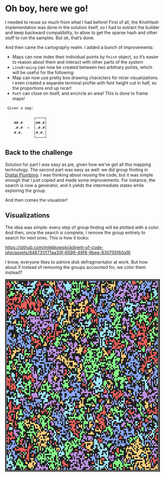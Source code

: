 # Oh boy, here we go!

I needed to reuse so much from what I had before! First of all, the KnotHash
implementation was done in the solution itself, so I had to extract the builder
and keep backward compatibility, to allow to get the sparse hash and other stuff
to run the samples. But ok, that’s done.

And then came the cartography realm. I added a bunch of improvements:

* Maps can now index their individual points by `Point` object, so it’s easier
  to reason about them and interact with other parts of the system
* `LineDrawing` can now be created between two arbitrary points, which will be
  useful for the following:
* Map can now use pretty box drawing characters for nicer visualizations. I even
  created a separate terminal profile with font height cut in half, so the proportions
  end up nicer!
* `Path` can close on itself, and encircle an area! This is done to frame maps!

```
 Given a map:
 
             ┌────┐
    ##.#     │##.#│
    .#.#  →  │.#.#│
    #.#.     │#.#.│
             └────┘
```

## Back to the challenge

Solution for part I was easy as pie, given how we’ve got all this mapping technology.
The second part was easy as well: we did group finding in [Digital Plumbing](../D12/Readme.md).
I was thinking about reusing the code, but it was simple enough that I just copied and
made some improvements. For instance, the search is now a generator, and it yields
the intermediate states while exploring the group.

And then comes the visualizer!

## Visualizations

The idea was simple: every step of group finding will be plotted with a color. And then,
once the search is complete, I remove the group entirely to search for next ones. This is
how it looks:

https://github.com/mlebkowski/advent-of-code-php/assets/848731/f71aa30f-6599-48f8-9bee-830755f60a16

I know, everyone likes to admire disk defragmentator at work. But how about if instead of
removing the groups accounted for, we color them instead?

![](assets/mosaic.png)
